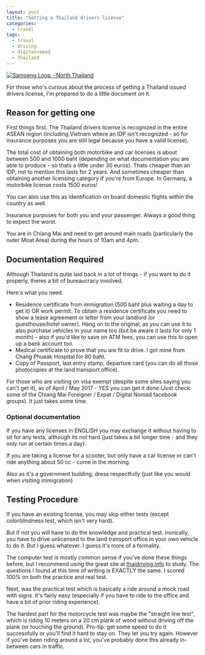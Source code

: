 ```yaml
---
layout: post
title: "Getting a Thailand drivers license"
categories:
  - travel
tags:
  - travel
  - driving
  - digitalnomad
  - Thailand
---
```


[![Samoeng Loop - North Thailand](https://images.itinerantfoodie.com/photos/resized-samoeng-loop.png)](https://images.itinerantfoodie.com/photos/resized-samoeng-loop-north-thailand.png)

For those who's curious about the process of getting a Thailand issued drivers license, I'm prepared to do a little document on it.

## Reason for getting one

First things first. The Thailand drivers license is recognized in the entire ASEAN region (including Vietnam where an IDP isn't recognized - so for insurance purposes you are still legal because you have a valid license).

The total cost of obtaining both motorbike and car licenses is about between 500 and 1000 baht (depending on what documentation you are able to produce - so thats a little under 30 euros). Thats cheaper than an IDP, not to mention this lasts for 2 years. And sometimes cheaper than obtaining another licensing category if you're from Europe. In Germany, a motorbike license costs 1500 euros!

You can also use this as identification on board domestic flights within the country as well.

Insurance purposes for both you and your passenger. Always a good thing to expect the worst.

You are in Chiang Mai and need to get around main roads (particularly the outer Moat Area) during the hours of 10am and 4pm.

## Documentation Required

Although Thailand is quite laid back in a lot of things - if you want to do it properly, theres a bit of bureaucracy involved.

Here's what you need.

* Residence certificate from immigration (500 baht plus waiting a day to get it) OR work permit. To obtain a residence certificate you need to show a lease agreement or letter from your landlord (or guesthouse/hotel owner). Hang on to the original, as you can use it to also purchase vehicles in your name too (but be aware it lasts for only 1 month) - also if you'd like to save on ATM fees, you can use this to open up a bank account too.
* Medical certificate to prove that you are fit to drive. I got mine from Chang Phueak Hospital for 80 baht.
* Copy of Passport, last entry stamp, departure card (you can do all those photocopies at the land transport office).

For those who are visiting on visa exempt (despite some sites saying you can't get it), as of April / May 2017 - YES you can get it done (Just check some of the Chiang Mai Foreigner / Expat / Digital Nomad facebook groups). It just takes some time.

### Optional documentation

If you have any licenses in ENGLISH you may exchange it without having to sit for any tests, although its not hard (just takes a bit longer time - and they only run at certain times a day).

If you are taking a license for a scooter, but only have a car license or can't ride anything about 50 cc - come in the morning.

Also as it's a government building, dress respectfully (just like you would when visiting immigration)

## Testing Procedure

If you have an existing license, you may skip either tests (except colorblindness test, which isn't very hard).

But if not you will have to do the knowledge and practical test. Ironically, you have to drive unlicensed to the land transport office in your own vehicle to do it. But I guess whatever. I guess it's more of a formality.

The computer test is mostly common sense if you've done these things before, but I recommend using the great site at [thaidriving.info](http://thaidriving.info) to study. The questions I found at this time of writing is EXACTLY the same. I scored 100% on both the practice and real test.

Next, was the practical test which is basically a ride around a mock road with signs. It's fairly easy (especially if you have to ride to the office and have a bit of prior riding experience).

The hardest part for the motorcycle test was maybe the "straight line test", which is riding 10 meters on a 20 cm plank of wood without driving off the plank (or touching the ground). Pro-tip: get some speed to do it successfully or you'll find it hard to stay on. They let you try again. However if you've been riding around a lot, you've probably done this already in-between cars in traffic.
